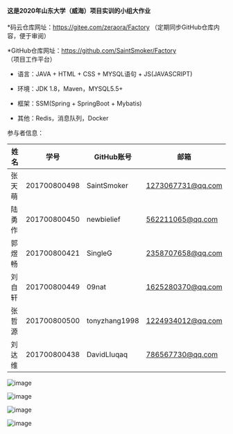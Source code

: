 #### 这是2020年山东大学（威海）项目实训的小组大作业

*码云仓库网址：https://gitee.com/zeraora/Factory    （定期同步GitHub仓库内容，便于审阅）

*GitHub仓库网址：https://github.com/SaintSmoker/Factory     （项目工作平台）

* 语言：JAVA + HTML + CSS + MYSQL语句 + JS(JAVASCRIPT)

* 环境：JDK 1.8，Maven，MYSQL5.5+

* 框架：SSM(Spring + SpringBoot + Mybatis)

* 其他：Redis，消息队列，Docker

参与者信息：<br>

姓名|学号|GitHub账号|邮箱
----|----|----|----
张天萌|201700800498    |    SaintSmoker     | 1273067731@qq.com
陆勇作|201700800450    |    newbielief      | 562211065@qq.com
郭煜畅|201700800421    |    SingleG         | 2358707658@qq.com
刘自轩|201700800449    |    09nat           | 1625280370@qq.com
张哲源|201700800500    |    tonyzhang1998   | 1224934012@qq.com
刘达维|201700800438    |   DavidLIuqaq      | 786567730@qq.com


![image](https://gitee.com/zeraora/Factory/blob/master/ReadMePicture/01.png)

![image](https://gitee.com/zeraora/Factory/blob/master/ReadMePicture/02.png)

![image](https://gitee.com/zeraora/Factory/blob/master/ReadMePicture/03.png)

![image](https://gitee.com/zeraora/Factory/blob/master/ReadMePicture/04.png)